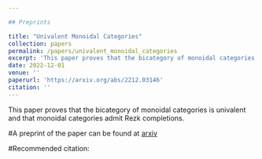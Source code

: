 ```yaml
---

## Preprints

title: "Univalent Monoidal Categories"
collection: papers
permalink: /papers/univalent_monoidal_categories
excerpt: 'This paper proves that the bicategory of monoidal categories is univalent and that monoidal categories admit Rezk completions.'
date: 2022-12-01
venue: ''
paperurl: 'https://arxiv.org/abs/2212.03146'
citation: ''
---
```

This paper proves that the bicategory of monoidal categories is univalent and that monoidal categories admit Rezk completions.

#A preprint of the paper can be found at [arxiv](https://arxiv.org/abs/2212.03146)

#Recommended citation: 
